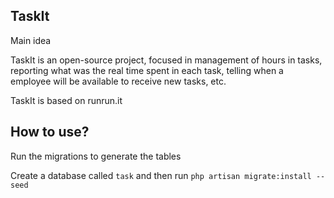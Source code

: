 ## TaskIt

Main idea

TaskIt is an open-source project, focused in management of hours in tasks, reporting what was the real time spent in each task, telling when a employee will be available
to receive new tasks, etc.

TaskIt is based on runrun.it

## How to use?

Run the migrations to generate the tables

Create a database called `task` and then run `php artisan migrate:install --seed`